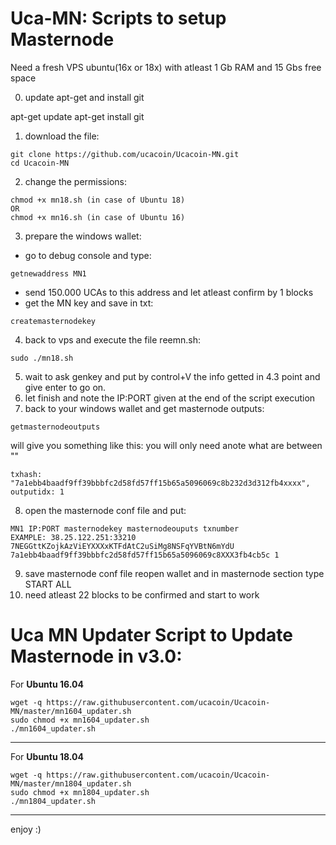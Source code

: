 # Uca-MN: Scripts to setup Masternode


Need a fresh VPS ubuntu(16x or 18x) with atleast 1 Gb RAM and 15 Gbs free space

0. update apt-get and install git

apt-get update
apt-get install git

1. download the file: 
```
git clone https://github.com/ucacoin/Ucacoin-MN.git
cd Ucacoin-MN
```
2. change the permissions:
```
chmod +x mn18.sh (in case of Ubuntu 18)
OR
chmod +x mn16.sh (in case of Ubuntu 16)

```
3. prepare the windows wallet:
- go to debug console and type:
```
getnewaddress MN1
```
- send 150.000 UCAs to this address and let atleast confirm by 1 blocks
- get the MN key and save in txt:
```
createmasternodekey
```
4. back to vps and execute the file reemn.sh:
```
sudo ./mn18.sh
```
5. wait to ask genkey and put by control+V the info getted in 4.3 point and give enter to go on.
6. let finish and note the IP:PORT given at the end of the script execution
7. back to your windows wallet and get masternode outputs:
```
getmasternodeoutputs
```
will give you something like this: you will only need anote what are between "" 
```
txhash: "7a1ebb4baadf9ff39bbbfc2d58fd57ff15b65a5096069c8b232d3d312fb4xxxx",
outputidx: 1
```
8. open the masternode conf file and put:
```
MN1 IP:PORT masternodekey masternodeouputs txnumber
EXAMPLE: 38.25.122.251:33210 7NEGGttKZojkAzViEYXXXxKTFdAtC2uSiMg8NSFqYVBtN6mYdU 7a1ebb4baadf9ff39bbbfc2d58fd57ff15b65a5096069c8XXX3fb4cb5c 1
```
9. save masternode conf file reopen wallet and in masternode section type START ALL
10. need atleast 22 blocks to be confirmed and start to work

# Uca MN Updater Script to Update Masternode in v3.0:

For **Ubuntu 16.04**
```
wget -q https://raw.githubusercontent.com/ucacoin/Ucacoin-MN/master/mn1604_updater.sh
sudo chmod +x mn1604_updater.sh
./mn1604_updater.sh
```
***

For **Ubuntu 18.04**
```
wget -q https://raw.githubusercontent.com/ucacoin/Ucacoin-MN/master/mn1804_updater.sh
sudo chmod +x mn1804_updater.sh
./mn1804_updater.sh
```
***

enjoy :)
